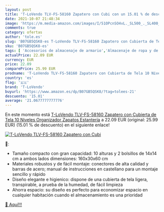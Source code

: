 ```yaml
---
layout: post
title: 'T-LoVendo TLV-FS-58160 Zapatero con Cubi con un 15.01 % de descuento'
date: 2021-10-07 21:48:34
image: 'https://m.media-amazon.com/images/I/51OPcnSO4vL._SL500_._SL400_.jpg'
comments: true
category: ofertas
author: 'tole.es'
slug: 'B07GB5QSK8-es T-LoVendo TLV-FS-58160 Zapatero con Cubierta de Tela 10...'
sku: 'B07GB5QSK8-es'
tags: [ 'Accesorios de almacenaje de armario','Almacenaje de ropa y de armario','Almacenamiento y organización','Hogar y cocina','Zapateros','t-lovendo','zapatos', ]
actualPrice: 22.09 EUR
currency: EUR
price: 22.09
comparePrice: 25.99 EUR
prodname: 'T-LoVendo TLV-FS-58160 Zapatero con Cubierta de Tela 10 Niveles Organizador Zapatos Estantería'
country: 'es'
flag: '🇪🇸'
brand: 'T-LoVendo'
buyurl: 'https://www.amazon.es/dp/B07GB5QSK8/?tag=tolees-21'
descuento: '15.01'
average: '21.0677777777776'
---
```


En este momento está [T-LoVendo TLV-FS-58160 Zapatero con Cubierta de Tela 10 Niveles Organizador Zapatos Estantería](https://www.amazon.es/dp/B07GB5QSK8/?tag=tolees-21) a 22.09 EUR (original: 25.99 EUR) (15.01 %  de descuento) en el siguiente enlace!

[![T-LoVendo TLV-FS-58160 Zapatero con Cubi](https://m.media-amazon.com/images/I/51OPcnSO4vL._SL500_._SL400_.jpg)](https://www.amazon.es/dp/B07GB5QSK8/?tag=tolees-21)

🔎:

- Tamaño compacto con gran capacidad: 10 alturas y 2 bolsillos de 14x14 cm a ambos lados dimensiones: 160x30x60 cm
- Materiales robustos y de fácil montaje: conectores de alta calidad y barras de acero; manual de instrucciones en castellano para un montaje sencillo y rápido
- Diseño elegante e higienico: dispone de una cubierta de tela ligera, transpirable, a prueba de la humedad, de fácil limpieza
- Ahorra espacio: su diseño es perfecto para economizar espacio en cualquier habitación cuando el almacenamiento es una prioridad

[🛒 Aquí!!!](https://www.amazon.es/dp/B07GB5QSK8/?tag=tolees-21)
